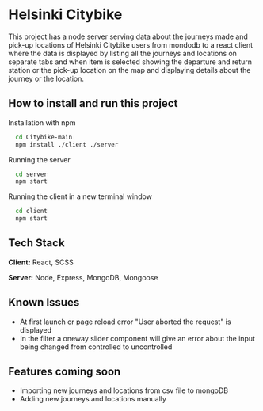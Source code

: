 # Helsinki Citybike

This project has a node server serving data about the journeys made and pick-up locations of Helsinki Citybike users from mondodb to a react client where the data is displayed by listing all the journeys and locations on separate tabs and when item is selected showing the departure and return station or the pick-up location on the map and displaying details about the journey or the location.

## How to install and run this project

Installation with npm

```bash
  cd Citybike-main
  npm install ./client ./server
```

Running the server

```bash
  cd server
  npm start
```

Running the client in a new terminal window

```bash
  cd client
  npm start
```

## Tech Stack

**Client:** React, SCSS

**Server:** Node, Express, MongoDB, Mongoose

## Known Issues

- At first launch or page reload error "User aborted the request" is displayed
- In the filter a oneway slider component will give an error about the input being changed from controlled to uncontrolled

## Features coming soon

- Importing new journeys and locations from csv file to mongoDB
- Adding new journeys and locations manually
